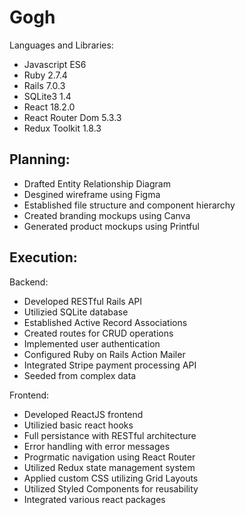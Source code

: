 # Gogh

Languages and Libraries:

* Javascript ES6
* Ruby 2.7.4
* Rails 7.0.3
* SQLite3 1.4
* React 18.2.0
* React Router Dom 5.3.3
* Redux Toolkit 1.8.3

 ## Planning:

* Drafted Entity Relationship Diagram
* Desgined wireframe using Figma
* Established file structure and component hierarchy 
* Created branding mockups using Canva
* Generated product mockups using Printful

 ## Execution:

Backend:

* Developed RESTful Rails API
* Utilizied SQLite database
* Established Active Record Associations
* Created routes for CRUD operations
* Implemented user authentication
* Configured Ruby on Rails Action Mailer
* Integrated Stripe payment processing API
* Seeded from complex data

Frontend:

* Developed ReactJS frontend
* Utilizied basic react hooks
* Full persistance with RESTful architecture
* Error handling with error messages
* Progrmatic navigation using React Router
* Utilized Redux state management system
* Applied custom CSS utilizing Grid Layouts
* Utilized Styled Components for reusability
* Integrated various react packages
